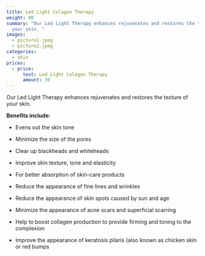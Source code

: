 ```yaml
---
title: Led Light Colagen Therapy
weight: 80
summary: "Our Led Light Therapy enhances rejuvenates and restores the texture of
  your skin. "
images:
  - picture1.jpeg
  - picture2.jpeg
categories:
  - skin
prices:
  - price:
      text: Led Light Colagen Therapy
      amount: 30
---
```

Our Led Light Therapy enhances rejuvenates and restores the texture of your skin.

**Benefits include:**

* Evens out the skin tone

* Minimize the size of the pores

* Clear up blackheads and whiteheads

* Improve skin texture, tone and elasticity

* For better absorption of skin-care products

* Reduce the appearance of fine lines and wrinkles

* Reduce the appearance of skin spots caused by sun and age

* Minimize the appearance of acne scars and superficial scarring

* Help to boost collagen production to provide firming and toning to the complexion

* Improve the appearance of keratosis pilaris (also known as chicken skin or red bumps
